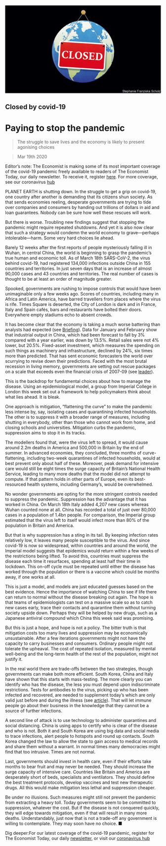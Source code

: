 ![](./images/20200321_LDD001_0.jpg)

## Closed by covid-19

# Paying to stop the pandemic

> The struggle to save lives and the economy is likely to present agonising choices

> Mar 19th 2020

Editor’s note: The Economist is making some of its most important coverage of the covid-19 pandemic freely available to readers of The Economist Today, our daily newsletter. To receive it, register [here](https://www.economist.com//newslettersignup). For more coverage, see our coronavirus [hub](https://www.economist.com//coronavirus)

PLANET EARTH is shutting down. In the struggle to get a grip on covid-19, one country after another is demanding that its citizens shun society. As that sends economies reeling, desperate governments are trying to tide over companies and consumers by handing out trillions of dollars in aid and loan guarantees. Nobody can be sure how well these rescues will work.

But there is worse. Troubling new findings suggest that stopping the pandemic might require repeated shutdowns. And yet it is also now clear that such a strategy would condemn the world economy to grave—perhaps intolerable—harm. Some very hard choices lie ahead.

Barely 12 weeks after the first reports of people mysteriously falling ill in Wuhan, in central China, the world is beginning to grasp the pandemic’s true human and economic toll. As of March 18th SARS-CoV-2, the virus behind covid-19, had registered 134,000 infections outside China in 155 countries and territories. In just seven days that is an increase of almost 90,000 cases and 43 countries and territories. The real number of cases is thought to be at least an order of magnitude greater.

Spooked, governments are rushing to impose controls that would have been unimaginable only a few weeks ago. Scores of countries, including many in Africa and Latin America, have barred travellers from places where the virus is rife. Times Square is deserted, the City of London is dark and in France, Italy and Spain cafés, bars and restaurants have bolted their doors. Everywhere empty stadiums echo to absent crowds.

It has become clear that the economy is taking a much worse battering than analysts had expected (see [Briefing](https://www.economist.com//briefing/2020/03/19/in-europe-and-around-the-world-governments-are-getting-tougher)). Data for January and February show that industrial output in China, which had been forecast to fall by 3% compared with a year earlier, was down by 13.5%. Retail sales were not 4% lower, but 20.5%. Fixed-asset investment, which measures the spending on such things as machinery and infrastructure, declined by 24%, six times more than predicted. That has sent economic forecasters the world over scurrying to revise down their predictions. Faced with the most brutal recession in living memory, governments are setting out rescue packages on a scale that exceeds even the financial crisis of 2007-09 (see [leader](https://www.economist.com//leaders/2020/03/19/how-to-prevent-a-covid-19-slump-and-protect-the-recovery)).

This is the backdrop for fundamental choices about how to manage the disease. Using an epidemiological model, a group from Imperial College in London this week set out a framework to help policymakers think about what lies ahead. It is bleak.

One approach is mitigation, “flattening the curve” to make the pandemic less intense by, say, isolating cases and quarantining infected households. The other is to suppress it with a broader range of measures, including shutting in everybody, other than those who cannot work from home, and closing schools and universities. Mitigation curbs the pandemic, suppression aims to stop it in its tracks.

The modellers found that, were the virus left to spread, it would cause around 2.2m deaths in America and 500,000 in Britain by the end of summer. In advanced economies, they concluded, three months of curve-flattening, including two-week quarantines of infected households, would at best prevent only about half of these. Moreover, peak demand for intensive care would still be eight times the surge capacity of Britain’s National Health Service, leading to many more deaths that the model did not attempt to compute. If that pattern holds in other parts of Europe, even its best-resourced health systems, including Germany’s, would be overwhelmed.

No wonder governments are opting for the more stringent controls needed to suppress the pandemic. Suppression has the advantage that it has worked in China. On March 18th Italy added 4,207 new cases whereas Wuhan counted none at all. China has recorded a total of just over 80,000 cases in a population of 1.4bn people. For comparison, the Imperial group estimated that the virus left to itself would infect more than 80% of the population in Britain and America.

But that is why suppression has a sting in its tail. By keeping infection rates relatively low, it leaves many people susceptible to the virus. And since covid-19 is now so widespread, within countries and around the world, the Imperial model suggests that epidemics would return within a few weeks of the restrictions being lifted. To avoid this, countries must suppress the disease each time it resurfaces, spending at least half their time in lockdown. This on-off cycle must be repeated until either the disease has worked through the population or there is a vaccine which could be months away, if one works at all.

This is just a model, and models are just educated guesses based on the best evidence. Hence the importance of watching China to see if life there can return to normal without the disease breaking out again. The hope is that teams of epidemiologists can test on a massive scale so as to catch new cases early, trace their contacts and quarantine them without turning society upside down. Perhaps they will be helped by new drugs, such as a Japanese antiviral compound which China this week said was promising.

But this is just a hope, and hope is not a policy. The bitter truth is that mitigation costs too many lives and suppression may be economically unsustainable. After a few iterations governments might not have the capacity to carry businesses and consumers. Ordinary people might not tolerate the upheaval. The cost of repeated isolation, measured by mental well-being and the long-term health of the rest of the population, might not justify it.

In the real world there are trade-offs between the two strategies, though governments can make both more efficient. South Korea, China and Italy have shown that this starts with mass-testing. The more clearly you can identify who has the disease, the less you must depend upon indiscriminate restrictions. Tests for antibodies to the virus, picking up who has been infected and recovered, are needed to supplement today’s which are only valid just before and during the illness (see [article](https://www.economist.com//science-and-technology/2020/03/19/developing-and-deploying-tests-for-sars-cov-2-is-crucial)). That will let immune people go about their business in the knowledge that they cannot be a source of further infections.

A second line of attack is to use technology to administer quarantines and social distancing. China is using apps to certify who is clear of the disease and who is not. Both it and South Korea are using big data and social media to trace infections, alert people to hotspots and round up contacts. South Korea changed the law to allow the state to gain access to medical records and share them without a warrant. In normal times many democracies might find that too intrusive. Times are not normal.

Last, governments should invest in health care, even if their efforts take months to bear fruit and may never be needed. They should increase the surge capacity of intensive care. Countries like Britain and America are desperately short of beds, specialists and ventilators. They should define the best treatment protocols, develop vaccines and test new therapeutic drugs. All this would make mitigation less lethal and suppression cheaper.

Be under no illusions. Such measures might still not prevent the pandemic from extracting a heavy toll. Today governments seem to be committed to suppression, whatever the cost. But if the disease is not conquered quickly, they will edge towards mitigation, even if that will result in many more deaths. Understandably, just now that is not a trade-off any government is willing to contemplate. They may soon have no choice. ■

Dig deeper:For our latest coverage of the covid-19 pandemic, register for The Economist Today, our daily [newsletter](https://www.economist.com//newslettersignup), or visit our [coronavirus hub](https://www.economist.com//coronavirus)